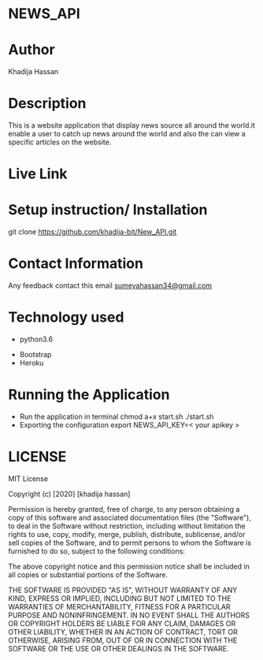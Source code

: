 # NEWS_API

#  Author
Khadija Hassan

# Description
This is a website  application that display news source all around the world.it enable a user to catch up news around the world and also the can view a specific articles on the website.

# Live Link



# Setup instruction/ Installation
git clone https://github.com/khadija-bit/New_API.git

# Contact Information
Any feedback contact this email  sumeyahassan34@gmail.com

# Technology used
* python3.6
<!-- * Flask -->
* Bootstrap
* Heroku


# Running the Application
 * Run the application in terminal
       chmod a+x start.sh
       ./start.sh
 * Exporting the configuration
            export NEWS_API_KEY=< your apikey >
          

# LICENSE

MIT License

Copyright (c) [2020] [khadija hassan]

Permission is hereby granted, free of charge, to any person obtaining a copy of this software and associated documentation files (the "Software"), to deal in the Software without restriction, including without limitation the rights to use, copy, modify, merge, publish, distribute, sublicense, and/or sell copies of the Software, and to permit persons to whom the Software is furnished to do so, subject to the following conditions:

The above copyright notice and this permission notice shall be included in all copies or substantial portions of the Software.

THE SOFTWARE IS PROVIDED "AS IS", WITHOUT WARRANTY OF ANY KIND, EXPRESS OR IMPLIED, INCLUDING BUT NOT LIMITED TO THE WARRANTIES OF MERCHANTABILITY, FITNESS FOR A PARTICULAR PURPOSE AND NONINFRINGEMENT. IN NO EVENT SHALL THE AUTHORS OR COPYRIGHT HOLDERS BE LIABLE FOR ANY CLAIM, DAMAGES OR OTHER LIABILITY, WHETHER IN AN ACTION OF CONTRACT, TORT OR OTHERWISE, ARISING FROM, OUT OF OR IN CONNECTION WITH THE SOFTWARE OR THE USE OR OTHER DEALINGS IN THE SOFTWARE.
